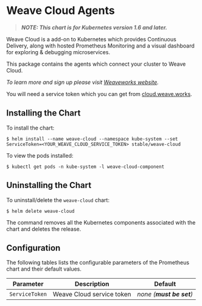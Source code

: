 # Weave Cloud Agents

> ***NOTE: This chart is for Kubernetes version 1.6 and later.***

Weave Cloud is a add-on to Kubernetes which provides Continuous Delivery, along with hosted Prometheus Monitoring and a visual dashboard for exploring & debugging microservices.

This package contains the agents which connect your cluster to Weave Cloud.

_To learn more and sign up please visit [Weaveworks website](https://weave.works)._

You will need a service token which you can get from [cloud.weave.works](https://cloud.weave.works/).

## Installing the Chart

To install the chart:

```console
$ helm install --name weave-cloud --namespace kube-system --set ServiceToken=<YOUR_WEAVE_CLOUD_SERVICE_TOKEN> stable/weave-cloud
```

To view the pods installed:
```console
$ kubectl get pods -n kube-system -l weave-cloud-component
```

## Uninstalling the Chart

To uninstall/delete the `weave-cloud` chart:

```console
$ helm delete weave-cloud
```

The command removes all the Kubernetes components associated with the chart and deletes the release.

## Configuration

The following tables lists the configurable parameters of the Prometheus chart and their default values.

| Parameter | Description | Default |
| --------- | ----------- | ------- |
| `ServiceToken` | Weave Cloud service token | _none_ _(**must be set**)_ |
